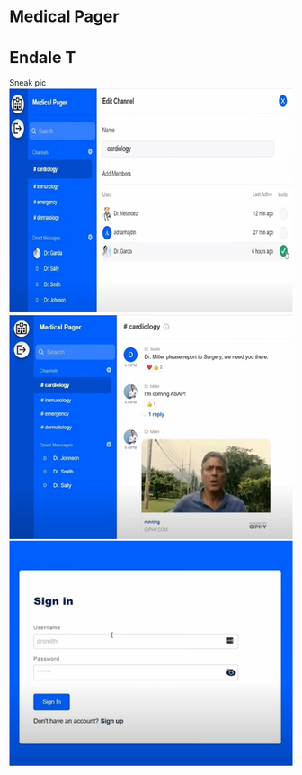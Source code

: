 # Medical Pager

# Endale T

<div>Sneak pic</div>

<img src="Medical1.png" width="600" height="400" style="margin: 0;" />
<img src="Medical2.png" width="600" height="400" style="margin: 0;"/>
<img src="Medical3.png" width="600" height="400" style="margin: 0;"/>

